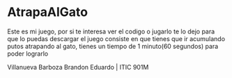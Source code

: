 # AtrapaAlGato
Este es mi juego, por si te interesa ver el codigo o jugarlo te lo dejo para que lo puedas descargar
el juego consiste en que tienes que ir acumulando putos atrapando al gato, tienes un tiempo de 1 minuto(60 segundos) para poder lograrlo

Villanueva Barboza Brandon Eduardo | ITIC 901M
